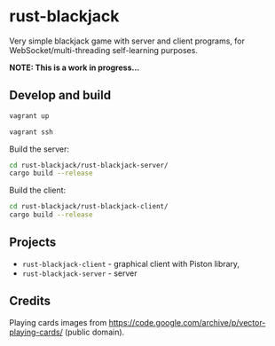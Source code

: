 # rust-blackjack

Very simple blackjack game with server and client programs,
for WebSocket/multi-threading self-learning purposes.

**NOTE: This is a work in progress...**

## Develop and build

```sh
vagrant up
```

```sh
vagrant ssh
```

Build the server:

```sh
cd rust-blackjack/rust-blackjack-server/
cargo build --release
```

Build the client:

```sh
cd rust-blackjack/rust-blackjack-client/
cargo build --release
```

## Projects

 * `rust-blackjack-client` - graphical client with Piston library,
 * `rust-blackjack-server` - server

## Credits

Playing cards images from https://code.google.com/archive/p/vector-playing-cards/ (public domain).
